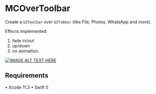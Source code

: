 # MCOverToolbar
Create a `UIToolbar` over `UITabbar` (like File, Photos, WhatsApp and more).

Effects implemented: 
1. fade in/out
2. up/down
3. no animation.

[![IMAGE ALT TEXT HERE](https://media.giphy.com/media/RKG3M6GlzS3BCR5BSh/giphy.gif)]()

## Requirements
• Xcode 11.3
• Swift 5
